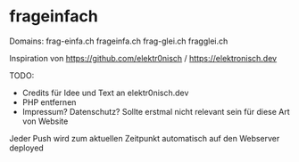 # frageinfach
Domains:
frag-einfa.ch
frageinfa.ch
frag-glei.ch
fragglei.ch

Inspiration von https://github.com/elektr0nisch / https://elektronisch.dev

TODO:
* Credits für Idee und Text an elektr0nisch.dev
* PHP entfernen
* Impressum? Datenschutz? Sollte erstmal nicht relevant sein für diese Art von Website

Jeder Push wird zum aktuellen Zeitpunkt automatisch auf den Webserver deployed
